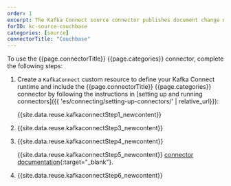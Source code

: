 ```yaml
---
order: 1
excerpt: The Kafka Connect source connector publishes document change notifications from Couchbase to a Kafka topic. This plug-in also includes the corresponding sink connector for Couchbase.
forID: kc-source-couchbase
categories: [source]
connectorTitle: "Couchbase"
---
```


To use the {{page.connectorTitle}} {{page.categories}} connector, complete the following steps:

1. Create a `KafkaConnect` custom resource to define your Kafka Connect runtime and include the {{page.connectorTitle}} {{page.categories}} connector by following the instructions in [setting up and running connectors]({{ 'es/connecting/setting-up-connectors/' | relative_url}}):

   {{site.data.reuse.kafkaconnectStep1_newcontent}}

2. {{site.data.reuse.kafkaconnectStep3_newcontent}}  

3. {{site.data.reuse.kafkaconnectStep4_newcontent}}
   
   {{site.data.reuse.kafkaconnectStep5_newcontent}} [connector documentation](https://github.com/couchbase/kafka-connect-couchbase){:target="_blank"}.     
    
5. {{site.data.reuse.kafkaconnectStep6_newcontent}}